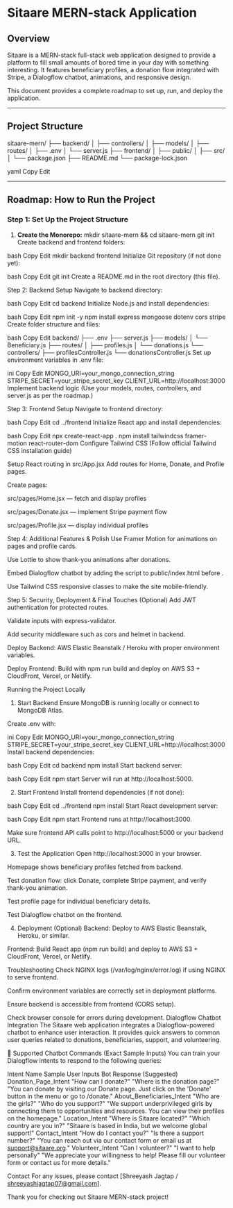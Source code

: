  # Sitaare MERN-stack Application

## Overview

Sitaare is a MERN-stack full-stack web application designed to provide a platform to fill small amounts of bored time in your day with something interesting. It features beneficiary profiles, a donation flow integrated with Stripe, a Dialogflow chatbot, animations, and responsive design.

This document provides a complete roadmap to set up, run, and deploy the application.

---

## Project Structure

sitaare-mern/
├── backend/
│ ├── controllers/
│ ├── models/
│ ├── routes/
│ ├── .env
│ └── server.js
├── frontend/
│ ├── public/
│ ├── src/
│ └── package.json
├── README.md
└── package-lock.json

yaml
Copy
Edit

---

## Roadmap: How to Run the Project

### Step 1: Set Up the Project Structure

1. **Create the Monorepo:**
mkdir sitaare-mern && cd sitaare-mern
git init
Create backend and frontend folders:

bash
Copy
Edit
mkdir backend frontend
Initialize Git repository (if not done yet):

bash
Copy
Edit
git init
Create a README.md in the root directory (this file).

Step 2: Backend Setup
Navigate to backend directory:

bash
Copy
Edit
cd backend
Initialize Node.js and install dependencies:

bash
Copy
Edit
npm init -y
npm install express mongoose dotenv cors stripe
Create folder structure and files:

bash
Copy
Edit
backend/
├── .env
├── server.js
├── models/
│   └── Beneficiary.js
├── routes/
│   ├── profiles.js
│   └── donations.js
└── controllers/
    ├── profilesController.js
    └── donationsController.js
Set up environment variables in .env file:

ini
Copy
Edit
MONGO_URI=your_mongo_connection_string
STRIPE_SECRET=your_stripe_secret_key
CLIENT_URL=http://localhost:3000
Implement backend logic
(Use your models, routes, controllers, and server.js as per the roadmap.)

Step 3: Frontend Setup
Navigate to frontend directory:

bash
Copy
Edit
cd ../frontend
Initialize React app and install dependencies:

bash
Copy
Edit
npx create-react-app .
npm install tailwindcss framer-motion react-router-dom
Configure Tailwind CSS
(Follow official Tailwind CSS installation guide)

Setup React routing in src/App.jsx
Add routes for Home, Donate, and Profile pages.

Create pages:

src/pages/Home.jsx — fetch and display profiles

src/pages/Donate.jsx — implement Stripe payment flow

src/pages/Profile.jsx — display individual profiles

Step 4: Additional Features & Polish
Use Framer Motion for animations on pages and profile cards.

Use Lottie to show thank-you animations after donations.

Embed Dialogflow chatbot by adding the script to public/index.html before </body>.

Use Tailwind CSS responsive classes to make the site mobile-friendly.

Step 5: Security, Deployment & Final Touches
(Optional) Add JWT authentication for protected routes.

Validate inputs with express-validator.

Add security middleware such as cors and helmet in backend.

Deploy Backend: AWS Elastic Beanstalk / Heroku with proper environment variables.

Deploy Frontend: Build with npm run build and deploy on AWS S3 + CloudFront, Vercel, or Netlify.

Running the Project Locally
1. Start Backend
Ensure MongoDB is running locally or connect to MongoDB Atlas.

Create .env with:

ini
Copy
Edit
MONGO_URI=your_mongo_connection_string
STRIPE_SECRET=your_stripe_secret_key
CLIENT_URL=http://localhost:3000
Install backend dependencies:

bash
Copy
Edit
cd backend
npm install
Start backend server:

bash
Copy
Edit
npm start
Server will run at http://localhost:5000.

2. Start Frontend
Install frontend dependencies (if not done):

bash
Copy
Edit
cd ../frontend
npm install
Start React development server:

bash
Copy
Edit
npm start
Frontend runs at http://localhost:3000.

Make sure frontend API calls point to http://localhost:5000 or your backend URL.

3. Test the Application
Open http://localhost:3000 in your browser.

Homepage shows beneficiary profiles fetched from backend.

Test donation flow: click Donate, complete Stripe payment, and verify thank-you animation.

Test profile page for individual beneficiary details.

Test Dialogflow chatbot on the frontend.

4. Deployment (Optional)
Backend: Deploy to AWS Elastic Beanstalk, Heroku, or similar.

Frontend: Build React app (npm run build) and deploy to AWS S3 + CloudFront, Vercel, or Netlify.

Troubleshooting
Check NGINX logs (/var/log/nginx/error.log) if using NGINX to serve frontend.

Confirm environment variables are correctly set in deployment platforms.

Ensure backend is accessible from frontend (CORS setup).

Check browser console for errors during development.
 Dialogflow Chatbot Integration
The Sitaare web application integrates a Dialogflow-powered chatbot to enhance user interaction. It provides quick answers to common user queries related to donations, beneficiaries, support, and volunteering.

💬 Supported Chatbot Commands (Exact Sample Inputs)
You can train your Dialogflow intents to respond to the following queries:

Intent Name	Sample User Inputs	Bot Response (Suggested)
Donation_Page_Intent	"How can I donate?"
"Where is the donation page?"	"You can donate by visiting our Donate page. Just click on the 'Donate' button in the menu or go to /donate."
About_Beneficiaries_Intent	"Who are the girls?"
"Who do you support?"	"We support underprivileged girls by connecting them to opportunities and resources. You can view their profiles on the homepage."
Location_Intent	"Where is Sitaare located?"
"Which country are you in?"	"Sitaare is based in India, but we welcome global support!"
Contact_Intent	"How do I contact you?"
"Is there a support number?"	"You can reach out via our contact form or email us at support@sitaare.org."
Volunteer_Intent	"Can I volunteer?"
"I want to help personally"	"We appreciate your willingness to help! Please fill our volunteer form or contact us for more details."

Contact
For any issues, please contact [Shreeyash Jagtap / shreeyashjagtap07@gmail.com].


Thank you for checking out Sitaare MERN-stack project!
